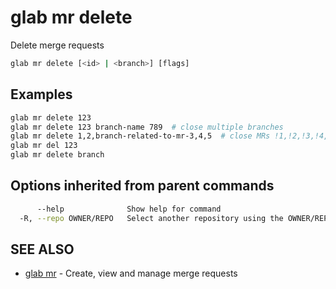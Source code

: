 # glab mr delete

Delete merge requests

```bash
glab mr delete [<id> | <branch>] [flags]
```

## Examples

```bash
glab mr delete 123
glab mr delete 123 branch-name 789  # close multiple branches
glab mr delete 1,2,branch-related-to-mr-3,4,5  # close MRs !1,!2,!3,!4,!5
glab mr del 123
glab mr delete branch

```

## Options inherited from parent commands

```bash
      --help              Show help for command
  -R, --repo OWNER/REPO   Select another repository using the OWNER/REPO or `GROUP/NAMESPACE/REPO` format or full URL or git URL
```

## SEE ALSO

- [glab mr](./) - Create, view and manage merge requests
